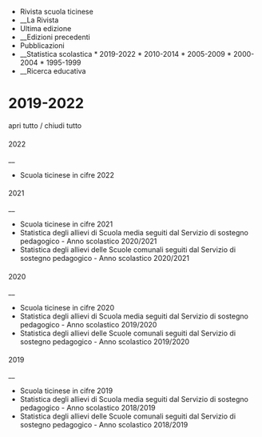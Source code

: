   * Rivista scuola ticinese
  *  __La Rivista
  * Ultima edizione
  *  __Edizioni precedenti
  * Pubblicazioni
  *  __Statistica scolastica
    * 2019-2022
    * 2010-2014
    * 2005-2009
    * 2000-2004
    * 1995-1999
  *  __Ricerca educativa

#  2019-2022

apri tutto / chiudi tutto

####

2022

 __

  * Scuola ticinese in cifre 2022

####

2021

 __

  * Scuola ticinese in cifre 2021
  * Statistica degli allievi di Scuola media seguiti dal Servizio di sostegno pedagogico - Anno scolastico 2020/2021
  * Statistica degli allievi delle Scuole comunali seguiti dal Servizio di sostegno pedagogico - Anno scolastico 2020/2021

####

2020

 __

  * Scuola ticinese in cifre 2020
  * Statistica degli allievi di Scuola media seguiti dal Servizio di sostegno pedagogico - Anno scolastico 2019/2020
  * Statistica degli allievi delle Scuole comunali seguiti dal Servizio di sostegno pedagogico - Anno scolastico 2019/2020

####

2019

 __

  * Scuola ticinese in cifre 2019
  * Statistica degli allievi di Scuola media seguiti dal Servizio di sostegno pedagogico - Anno scolastico 2018/2019
  * Statistica degli allievi delle Scuole comunali seguiti dal Servizio di sostegno pedagogico - Anno scolastico 2018/2019

